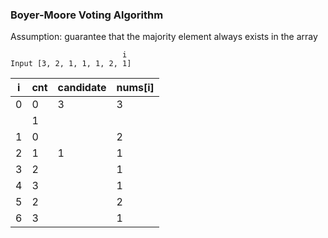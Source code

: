 ### Boyer-Moore Voting Algorithm
Assumption: guarantee that the majority element always exists in the array
```
                         i
Input [3, 2, 1, 1, 1, 2, 1] 
```

| i | cnt | candidate | nums[i] |
|---|-----|-----------|---------|
| 0 | 0   | 3         | 3       |
|   | 1   |           |         |
| 1 | 0   |           | 2       |
| 2 | 1   | 1         | 1       |
| 3 | 2   |           | 1       |
| 4 | 3   |           | 1       |
| 5 | 2   |           | 2       |
| 6 | 3   |           | 1       |

